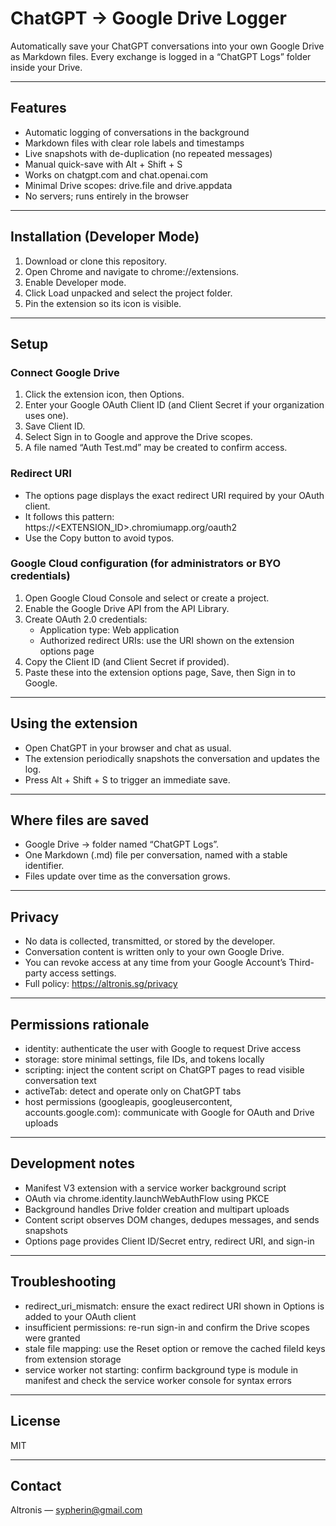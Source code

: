 # ChatGPT → Google Drive Logger

Automatically save your ChatGPT conversations into your own Google Drive as Markdown files. Every exchange is logged in a “ChatGPT Logs” folder inside your Drive.

---

## Features
- Automatic logging of conversations in the background
- Markdown files with clear role labels and timestamps
- Live snapshots with de-duplication (no repeated messages)
- Manual quick-save with Alt + Shift + S
- Works on chatgpt.com and chat.openai.com
- Minimal Drive scopes: drive.file and drive.appdata
- No servers; runs entirely in the browser

---

## Installation (Developer Mode)
1. Download or clone this repository.
2. Open Chrome and navigate to chrome://extensions.
3. Enable Developer mode.
4. Click Load unpacked and select the project folder.
5. Pin the extension so its icon is visible.

---

## Setup

### Connect Google Drive
1. Click the extension icon, then Options.
2. Enter your Google OAuth Client ID (and Client Secret if your organization uses one).
3. Save Client ID.
4. Select Sign in to Google and approve the Drive scopes.
5. A file named “Auth Test.md” may be created to confirm access.

### Redirect URI
- The options page displays the exact redirect URI required by your OAuth client.
- It follows this pattern: https://<EXTENSION_ID>.chromiumapp.org/oauth2
- Use the Copy button to avoid typos.

### Google Cloud configuration (for administrators or BYO credentials)
1. Open Google Cloud Console and select or create a project.
2. Enable the Google Drive API from the API Library.
3. Create OAuth 2.0 credentials:
   - Application type: Web application
   - Authorized redirect URIs: use the URI shown on the extension options page
4. Copy the Client ID (and Client Secret if provided).
5. Paste these into the extension options page, Save, then Sign in to Google.

---

## Using the extension
- Open ChatGPT in your browser and chat as usual.
- The extension periodically snapshots the conversation and updates the log.
- Press Alt + Shift + S to trigger an immediate save.

---

## Where files are saved
- Google Drive → folder named “ChatGPT Logs”.
- One Markdown (.md) file per conversation, named with a stable identifier.
- Files update over time as the conversation grows.

---

## Privacy
- No data is collected, transmitted, or stored by the developer.
- Conversation content is written only to your own Google Drive.
- You can revoke access at any time from your Google Account’s Third-party access settings.
- Full policy: https://altronis.sg/privacy

---

## Permissions rationale
- identity: authenticate the user with Google to request Drive access
- storage: store minimal settings, file IDs, and tokens locally
- scripting: inject the content script on ChatGPT pages to read visible conversation text
- activeTab: detect and operate only on ChatGPT tabs
- host permissions (googleapis, googleusercontent, accounts.google.com): communicate with Google for OAuth and Drive uploads

---

## Development notes
- Manifest V3 extension with a service worker background script
- OAuth via chrome.identity.launchWebAuthFlow using PKCE
- Background handles Drive folder creation and multipart uploads
- Content script observes DOM changes, dedupes messages, and sends snapshots
- Options page provides Client ID/Secret entry, redirect URI, and sign-in

---

## Troubleshooting
- redirect_uri_mismatch: ensure the exact redirect URI shown in Options is added to your OAuth client
- insufficient permissions: re-run sign-in and confirm the Drive scopes were granted
- stale file mapping: use the Reset option or remove the cached fileId keys from extension storage
- service worker not starting: confirm background type is module in manifest and check the service worker console for syntax errors

---

## License
MIT

---

## Contact
Altronis — sypherin@gmail.com
